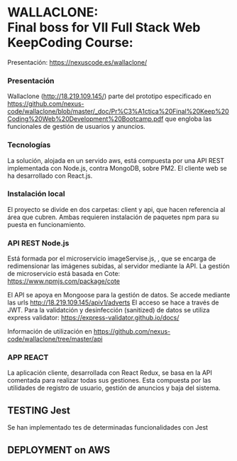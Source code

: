 # WALLACLONE: <br>Final boss for VII Full Stack Web KeepCoding Course:

Presentación: https://nexuscode.es/wallaclone/


### Presentación
Wallaclone (http://18.219.109.145/) parte del prototipo especificado en https://github.com/nexus-code/wallaclone/blob/master/_doc/Pr%C3%A1ctica%20Final%20Keep%20Coding%20Web%20Development%20Bootcamp.pdf que engloba las funcionales de gestión de usuarios y anuncios.


### Tecnologías
La solución, alojada en un servido aws, está compuesta por una API REST implementada con Node.js, contra MongoDB, sobre PM2. El cliente web se ha desarrollado con React.js.  

### Instalación local

El proyecto se divide en dos carpetas: client y api, que hacen referencia al área que cubren. Ambas requieren instalación de paquetes npm para su puesta en funcionamiento.


### API REST Node.js
Está formada por el microservicio imageServise.js, , que se encarga de redimensionar las imágenes subidas, al servidor mediante la API. La gestión de microservicio está basada en Cote: https://www.npmjs.com/package/cote

El API se apoya en Mongoose para la gestión de datos. Se accede mediante las urls http://18.219.109.145/apiv1/adverts El acceso se hace a través de JWT. Para la validatción y desinfección (sanitized) de datos se utiliza express validator: https://express-validator.github.io/docs/

Información de utilización en https://github.com/nexus-code/wallaclone/tree/master/api


### APP  REACT
La aplicación cliente, desarrollada con React Redux, se basa en la API comentada para realizar todas sus gestiones. Esta compuesta por las utilidades de registro de usuario, gestión de anuncios y baja del sistema.

## TESTING Jest
Se han implementado tes de determinadas funcionalidades con Jest

## DEPLOYMENT on AWS
